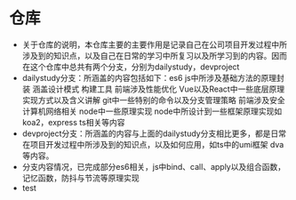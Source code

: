 <!--
 * @Author: your name
 * @Date: 2020-12-23 10:37:22
 * @LastEditTime: 2020-12-23 10:58:27
 * @LastEditors: Please set LastEditors
 * @Description: In User Settings Edit
 * @FilePath: /work/daily_study/introduced.md
-->
# 仓库
* 关于仓库的说明，本仓库主要的主要作用是记录自己在公司项目开发过程中所涉及到的知识点，以及自己在日常的学习中所复习以及所学习到的内容。因而在这个仓库中总共有两个分支，分别为dailystudy，devproject
* dailystudy分支：所涵盖的内容包括如下：es6  js中所涉及基础方法的原理封装  涵盖设计模式  构建工具  前端涉及性能优化  Vue以及React中一些底层原理实现方式以及含义讲解 git中一些特别的命令以及分支管理策略 前端涉及安全  计算机网络相关  node中一些原理实现 node中所设计到一些框架原理实现如koa2，express ts相关等内容
* devproject分支：所涵盖的内容与上面的dailystudy分支相比更多，都是日常在项目开发过程中所涉及到的知识点，以及如何应用，如ts中的umi框架 dva等内容。
* 分支内容情况，已完成部分es6相关，js中bind、call、apply以及组合函数，记忆函数，防抖与节流等原理实现
* test